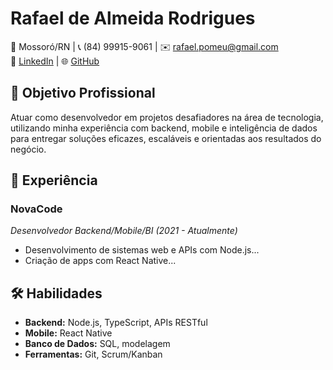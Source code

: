 # Rafael de Almeida Rodrigues

📍 Mossoró/RN | 📞 (84) 99915-9061 | ✉️ rafael.pomeu@gmail.com  
🔗 [LinkedIn](https://linkedin.com/in/rafael-rodrigues-04184757) | 🌐 [GitHub](https://github.com/seu-usuario)

## 🎯 Objetivo Profissional
Atuar como desenvolvedor em projetos desafiadores na área de tecnologia, utilizando minha experiência com backend, mobile e inteligência de dados para entregar soluções eficazes, escaláveis e orientadas aos resultados do negócio.

## 💼 Experiência
### **NovaCode**  
*Desenvolvedor Backend/Mobile/BI (2021 - Atualmente)*  
- Desenvolvimento de sistemas web e APIs com Node.js...
- Criação de apps com React Native...

## 🛠️ Habilidades
- **Backend:** Node.js, TypeScript, APIs RESTful
- **Mobile:** React Native
- **Banco de Dados:** SQL, modelagem
- **Ferramentas:** Git, Scrum/Kanban
